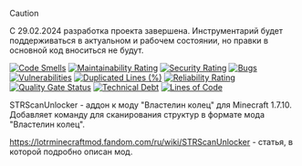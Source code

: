 > [!CAUTION]
> С 29.02.2024 разработка проекта завершена. Инструментарий будет поддерживаться в актуальном и рабочем состоянии, но
> правки в основной код вноситься не будут.

[![Code Smells][code_smells_badge]][code_smells_link]
[![Maintainability Rating][maintainability_rating_badge]][maintainability_rating_link]
[![Security Rating][security_rating_badge]][security_rating_link]
[![Bugs][bugs_badge]][bugs_link]
[![Vulnerabilities][vulnerabilities_badge]][vulnerabilities_link]
[![Duplicated Lines (%)][duplicated_lines_density_badge]][duplicated_lines_density_link]
[![Reliability Rating][reliability_rating_badge]][reliability_rating_link]
[![Quality Gate Status][quality_gate_status_badge]][quality_gate_status_link]
[![Technical Debt][technical_debt_badge]][technical_debt_link]
[![Lines of Code][lines_of_code_badge]][lines_of_code_link]

STRScanUnlocker - аддон к моду "Властелин колец" для Minecraft 1.7.10. Добавляет команду для сканирования структур в
формате мода "Властелин колец".

https://lotrminecraftmod.fandom.com/ru/wiki/STRScanUnlocker - статья, в которой подробно описан мод.

<!----------------------------------------------------------------------------->

[code_smells_badge]: https://sonarcloud.io/api/project_badges/measure?project=STRScanUnlocker&metric=code_smells
[code_smells_link]: https://sonarcloud.io/summary/overall?id=STRScanUnlocker
[maintainability_rating_badge]: https://sonarcloud.io/api/project_badges/measure?project=STRScanUnlocker&metric=sqale_rating
[maintainability_rating_link]: https://sonarcloud.io/summary/overall?id=STRScanUnlocker
[security_rating_badge]: https://sonarcloud.io/api/project_badges/measure?project=STRScanUnlocker&metric=security_rating
[security_rating_link]: https://sonarcloud.io/summary/overall?id=STRScanUnlocker
[bugs_badge]: https://sonarcloud.io/api/project_badges/measure?project=STRScanUnlocker&metric=bugs
[bugs_link]: https://sonarcloud.io/summary/overall?id=STRScanUnlocker
[vulnerabilities_badge]: https://sonarcloud.io/api/project_badges/measure?project=STRScanUnlocker&metric=vulnerabilities
[vulnerabilities_link]: https://sonarcloud.io/summary/overall?id=STRScanUnlocker
[duplicated_lines_density_badge]: https://sonarcloud.io/api/project_badges/measure?project=STRScanUnlocker&metric=duplicated_lines_density
[duplicated_lines_density_link]: https://sonarcloud.io/summary/overall?id=STRScanUnlocker
[reliability_rating_badge]: https://sonarcloud.io/api/project_badges/measure?project=STRScanUnlocker&metric=reliability_rating
[reliability_rating_link]: https://sonarcloud.io/summary/overall?id=STRScanUnlocker
[quality_gate_status_badge]: https://sonarcloud.io/api/project_badges/measure?project=STRScanUnlocker&metric=alert_status
[quality_gate_status_link]: https://sonarcloud.io/summary/overall?id=STRScanUnlocker
[technical_debt_badge]: https://sonarcloud.io/api/project_badges/measure?project=STRScanUnlocker&metric=sqale_index
[technical_debt_link]: https://sonarcloud.io/summary/overall?id=STRScanUnlocker
[lines_of_code_badge]: https://sonarcloud.io/api/project_badges/measure?project=STRScanUnlocker&metric=ncloc
[lines_of_code_link]: https://sonarcloud.io/summary/overall?id=STRScanUnlocker
